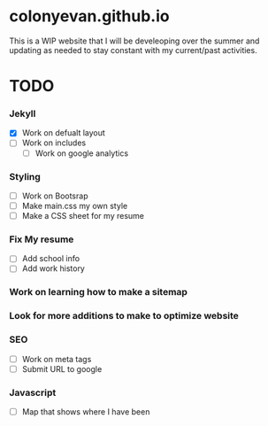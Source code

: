 # colonyevan.github.io

This is a WIP website that I will be develeoping over the summer and updating as needed to stay constant with my current/past activities.

# TODO

### Jekyll
- [x] Work on defualt layout
- [ ] Work on includes
    - [ ] Work on google analytics

### Styling
- [ ] Work on Bootsrap
- [ ] Make main.css my own style
- [ ] Make a CSS sheet for my resume

### Fix My resume
- [ ] Add school info
- [ ] Add work history

### Work on learning how to make a sitemap

### Look for more additions to make to optimize website

### SEO
- [ ] Work on meta tags
- [ ] Submit URL to google 

### Javascript

- [ ] Map that shows where I have been